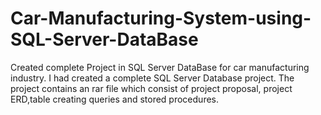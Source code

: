 # Car-Manufacturing-System-using-SQL-Server-DataBase
Created complete Project in SQL Server DataBase for car manufacturing industry.
I had created a complete SQL Server Database project. The project contains 
an rar file which consist of project proposal, project ERD,table creating queries and stored procedures.
